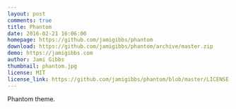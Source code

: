 ```yaml
---
layout: post
comments: true
title: Phantom
date: 2016-02-21 16:06:00
homepage: https://github.com/jamigibbs/phantom
download: https://github.com/jamigibbs/phantom/archive/master.zip
demo: https://jamigibbs.com
author: Jami Gibbs
thumbnail: phantom.jpg
license: MIT
license_link: https://github.com/jamigibbs/phantom/blob/master/LICENSE
---
```


Phantom theme.
